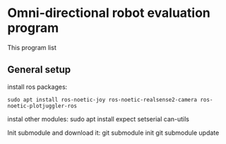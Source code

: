 # Omni-directional robot evaluation program
This program list


## General setup
install ros packages:

    sudo apt install ros-noetic-joy ros-noetic-realsense2-camera ros-noetic-plotjuggler-ros
instal other modules:
    sudo apt install expect setserial can-utils

Init submodule and download it:
    git submodule init 
    git submodule update 


##